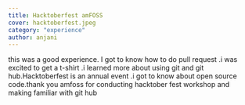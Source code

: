 ```yaml
---
title: Hacktoberfest amFOSS
cover: hacktoberfest.jpeg
category: "experience"
author: anjani
---
```


this was a good experience. I got to know how to do pull request .i was excited to get a t-shirt .i learned more about using git and git hub.Hacktoberfest is an annual event .i got to know about open source code.thank you amfoss for conducting hacktober fest workshop and making familiar with git hub
